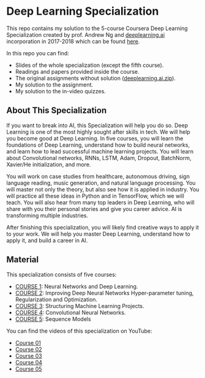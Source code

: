 # Deep Learning Specialization

This repo contains my solution to the 5-course Coursera Deep Learning Specialization created by prof. Andrew Ng and [deeplearning.ai](https://www.deeplearning.ai) incorporation in 2017-2018 which can be found [here](https://www.coursera.org/specializations/deep-learning). 

In this repo you can find:

- Slides of the whole specialization (except the fifth course).
- Readings and papers provided inside the course.
- The original assignments without solution ([deeplearning.ai.zip](http://www.mediafire.com/file/jfcg5wrhxshd48c/deeplearning.ai.rar/file)).
- My solution to the assignment.
- My solution to the in-video quizzes.





## About This Specialization

If you want to break into AI, this Specialization will help you do so. Deep Learning is one of the most highly sought after skills in tech. We will help you become good at Deep Learning. In five courses, you will learn the foundations of Deep Learning, understand how to build neural networks, and learn how to lead successful machine learning projects. You will learn about Convolutional networks, RNNs, LSTM, Adam, Dropout, BatchNorm, Xavier/He initialization, and more. 

You will work on case studies from healthcare, autonomous driving, sign language reading, music generation, and natural language processing. You will master not only the theory, but also see how it is applied in industry. You will practice all these ideas in Python and in TensorFlow, which we will teach. You will also hear from many top leaders in Deep Learning, who will share with you their personal stories and give you career advice. AI is transforming multiple industries. 

After finishing this specialization, you will likely find creative ways to apply it to your work. We will help you master Deep Learning, understand how to apply it, and build a career in AI. 



## Material

This specialization consists of five courses:

- [COURSE 1](https://www.coursera.org/learn/neural-networks-deep-learning): Neural Networks and Deep Learning.
- [COURSE 2](https://www.coursera.org/learn/deep-neural-network): Improving Deep Neural Networks Hyper-parameter tuning, Regularization and Optimization.
- [COURSE 3](https://www.coursera.org/learn/machine-learning-projects): Structuring Machine Learning Projects.
- [COURSE 4](https://www.coursera.org/learn/convolutional-neural-networks): Convolutional Neural Networks.
- [COURSE 5](https://www.coursera.org/learn/nlp-sequence-models): Sequence Models




You can find the videos of this specialization on YouTube:

* [Course 01](https://youtu.be/CS4cs9xVecg?list=PLkDaE6sCZn6Ec-XTbcX1uRg2_u4xOEky0)
* [Course 02](https://www.youtube.com/watch?v=1waHlpKiNyY&list=PLkDaE6sCZn6Hn0vK8co82zjQtt3T2Nkqc)
* [Course 03](https://www.youtube.com/watch?v=dFX8k1kXhOw&list=PLkDaE6sCZn6E7jZ9sN_xHwSHOdjUxUW_b)
* [Course 04](https://www.youtube.com/watch?v=ArPaAX_PhIs&list=PLkDaE6sCZn6Gl29AoE31iwdVwSG-KnDzF)
* [Course 05](https://www.youtube.com/playlist?list=PLkDaE6sCZn6F6wUI9tvS_Gw1vaFAx6rd6)
